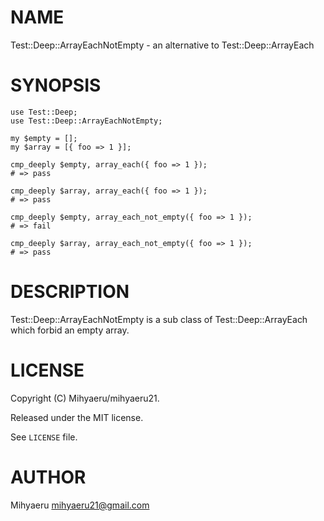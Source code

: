 
# NAME

Test::Deep::ArrayEachNotEmpty - an alternative to Test::Deep::ArrayEach

# SYNOPSIS

    use Test::Deep;
    use Test::Deep::ArrayEachNotEmpty;

    my $empty = [];
    my $array = [{ foo => 1 }];

    cmp_deeply $empty, array_each({ foo => 1 });
    # => pass

    cmp_deeply $array, array_each({ foo => 1 });
    # => pass

    cmp_deeply $empty, array_each_not_empty({ foo => 1 });
    # => fail

    cmp_deeply $array, array_each_not_empty({ foo => 1 });
    # => pass

# DESCRIPTION

Test::Deep::ArrayEachNotEmpty is a sub class of Test::Deep::ArrayEach
which forbid an empty array.

# LICENSE

Copyright (C) Mihyaeru/mihyaeru21.

Released under the MIT license.

See `LICENSE` file.

# AUTHOR

Mihyaeru <mihyaeru21@gmail.com>
